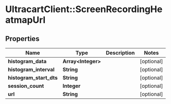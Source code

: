 # UltracartClient::ScreenRecordingHeatmapUrl

## Properties
Name | Type | Description | Notes
------------ | ------------- | ------------- | -------------
**histogram_data** | **Array&lt;Integer&gt;** |  | [optional] 
**histogram_interval** | **String** |  | [optional] 
**histogram_start_dts** | **String** |  | [optional] 
**session_count** | **Integer** |  | [optional] 
**url** | **String** |  | [optional] 



